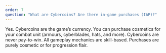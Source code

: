 ```yaml
---
order: 7
question: "What are Cybercoins? Are there in-game purchases (IAP)?"
---
```

Yes. Cybercoins are the game’s currency. You can purchase cosmetics for your combat unit (armours, cyberblades, hats, and more). Cybercoins are never pay-to-win. All gameplay mechanics are skill-based. Purchases are purely cosmetic or for progression flair.